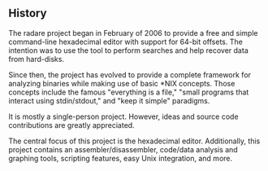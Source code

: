 ## History

The radare project began in February of 2006 to provide a free and simple command-line hexadecimal editor with support for 64-bit offsets. The intention was to use the tool to perform searches and help recover data from hard-disks.

Since then, the project has evolved to provide a complete framework for analyzing binaries while making use of basic *NIX concepts. Those concepts include the famous "everything is a file," "small programs that interact using stdin/stdout," and "keep it simple" paradigms.

It is mostly a single-person project. However, ideas and source code contributions are greatly appreciated.

The central focus of this project is the hexadecimal editor. Additionally, this project contains an assembler/disassembler, code/data analysis and graphing tools, scripting features, easy Unix integration, and more.
